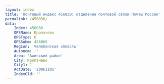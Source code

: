 ```yaml
---
layout: index
title: 'Почтовый индекс 456030: отделение почтовой связи Почты России'
permalink: /456030/
data:
    Index: 456030
    OPSName: Кропачево
    OPSType: О
    OPSSubm: 456069
    Region: 'Челябинская область'
    Autonom: ''
    Area: 'Ашинский район'
    City: Кропачево
    City1: ''
    ActDate: '20061101'
    IndexOld: ''
---
```

